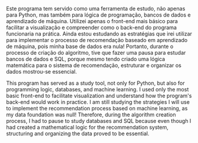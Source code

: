 Este programa tem servido como uma ferramenta de estudo, não apenas para Python, mas também para lógica de programação, bancos de dados e aprendizado de máquina. Utilizei apenas o front-end mais básico para facilitar a visualização 
e compreender como o back-end do programa funcionaria na prática. Ainda estou estudando as estratégias que irei utilizar para implementar o processo de recomendação baseado em aprendizado de máquina, pois minha base de dados era nula!
Portanto, durante o processo de criação do algoritmo, tive que fazer uma pausa para estudar bancos de dados e SQL,
porque mesmo tendo criado uma lógica matemática para o sistema de recomendação, estruturar e organizar os dados mostrou-se essencial.








This program has served as a study tool, not only for Python, but also for programming logic, databases, and machine learning. 
I used only the most basic front-end to facilitate visualization and understand how the program's back-end would work in practice. 
I am still studying the strategies I will use to implement the recommendation process based on machine learning, as my data foundation was null! Therefore, during the algorithm creation process, I had to pause to study databases and SQL because even 
though I had created a mathematical logic for the recommendation system, structuring and organizing the data proved to be essential.     
